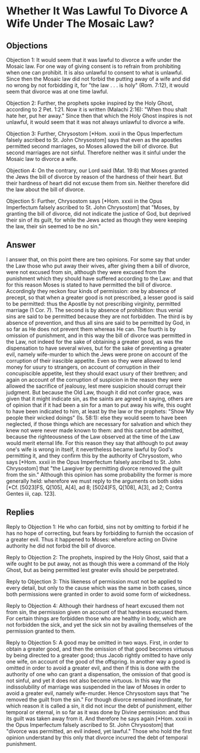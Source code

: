 # Whether It Was Lawful To Divorce A Wife Under The Mosaic Law?

## Objections

Objection 1: It would seem that it was lawful to divorce a wife under the Mosaic law. For one way of giving consent is to refrain from prohibiting when one can prohibit. It is also unlawful to consent to what is unlawful. Since then the Mosaic law did not forbid the putting away of a wife and did no wrong by not forbidding it, for "the law . . . is holy" (Rom. 7:12), it would seem that divorce was at one time lawful.

Objection 2: Further, the prophets spoke inspired by the Holy Ghost, according to 2 Pet. 1:21. Now it is written (Malachi 2:16): "When thou shalt hate her, put her away." Since then that which the Holy Ghost inspires is not unlawful, it would seem that it was not always unlawful to divorce a wife.

Objection 3: Further, Chrysostom [*Hom. xxxii in the Opus Imperfectum falsely ascribed to St. John Chrysostom] says that even as the apostles permitted second marriages, so Moses allowed the bill of divorce. But second marriages are not sinful. Therefore neither was it sinful under the Mosaic law to divorce a wife.

Objection 4: On the contrary, our Lord said (Mat. 19:8) that Moses granted the Jews the bill of divorce by reason of the hardness of their heart. But their hardness of heart did not excuse them from sin. Neither therefore did the law about the bill of divorce.

Objection 5: Further, Chrysostom says [*Hom. xxxii in the Opus Imperfectum falsely ascribed to St. John Chrysostom] that "Moses, by granting the bill of divorce, did not indicate the justice of God, but deprived their sin of its guilt, for while the Jews acted as though they were keeping the law, their sin seemed to be no sin."

## Answer



I answer that, on this point there are two opinions. For some say that under the Law those who put away their wives, after giving them a bill of divorce, were not excused from sin, although they were excused from the punishment which they should have suffered according to the Law: and that for this reason Moses is stated to have permitted the bill of divorce. Accordingly they reckon four kinds of permission: one by absence of precept, so that when a greater good is not prescribed, a lesser good is said to be permitted: thus the Apostle by not prescribing virginity, permitted marriage (1 Cor. 7). The second is by absence of prohibition: thus venial sins are said to be permitted because they are not forbidden. The third is by absence of prevention, and thus all sins are said to be permitted by God, in so far as He does not prevent them whereas He can. The fourth is by omission of punishment, and in this way the bill of divorce was permitted in the Law, not indeed for the sake of obtaining a greater good, as was the dispensation to have several wives, but for the sake of preventing a greater evil, namely wife-murder to which the Jews were prone on account of the corruption of their irascible appetite. Even so they were allowed to lend money for usury to strangers, on account of corruption in their concupiscible appetite, lest they should exact usury of their brethren; and again on account of the corruption of suspicion in the reason they were allowed the sacrifice of jealousy, lest mere suspicion should corrupt their judgment. But because the Old Law, though it did not confer grace, was given that it might indicate sin, as the saints are agreed in saying, others are of opinion that if it had been a sin for a man to put away his wife, this ought to have been indicated to him, at least by the law or the prophets: "Show My people their wicked doings" (Is. 58:1): else they would seem to have been neglected, if those things which are necessary for salvation and which they knew not were never made known to them: and this cannot be admitted, because the righteousness of the Law observed at the time of the Law would merit eternal life. For this reason they say that although to put away one's wife is wrong in itself, it nevertheless became lawful by God's permitting it, and they confirm this by the authority of Chrysostom, who says [*Hom. xxxii in the Opus Imperfectum falsely ascribed to St. John Chrysostom] that "the Lawgiver by permitting divorce removed the guilt from the sin." Although this opinion has some probability the former is more generally held: wherefore we must reply to the arguments on both sides [*Cf. [5023]FS, Q[105], A[4], ad 8; [5024]FS, Q[108], A[3], ad 2; Contra Gentes iii, cap. 123].

## Replies

Reply to Objection 1: He who can forbid, sins not by omitting to forbid if he has no hope of correcting, but fears by forbidding to furnish the occasion of a greater evil. Thus it happened to Moses: wherefore acting on Divine authority he did not forbid the bill of divorce.

Reply to Objection 2: The prophets, inspired by the Holy Ghost, said that a wife ought to be put away, not as though this were a command of the Holy Ghost, but as being permitted lest greater evils should be perpetrated.

Reply to Objection 3: This likeness of permission must not be applied to every detail, but only to the cause which was the same in both cases, since both permissions were granted in order to avoid some form of wickedness.

Reply to Objection 4: Although their hardness of heart excused them not from sin, the permission given on account of that hardness excused them. For certain things are forbidden those who are healthy in body, which are not forbidden the sick, and yet the sick sin not by availing themselves of the permission granted to them.

Reply to Objection 5: A good may be omitted in two ways. First, in order to obtain a greater good, and then the omission of that good becomes virtuous by being directed to a greater good; thus Jacob rightly omitted to have only one wife, on account of the good of the offspring. In another way a good is omitted in order to avoid a greater evil, and then if this is done with the authority of one who can grant a dispensation, the omission of that good is not sinful, and yet it does not also become virtuous. In this way the indissolubility of marriage was suspended in the law of Moses in order to avoid a greater evil, namely wife-murder. Hence Chrysostom says that "he removed the guilt from the sin." For though divorce remained inordinate, for which reason it is called a sin, it did not incur the debt of punishment, either temporal or eternal, in so far as it was done by Divine permission: and thus its guilt was taken away from it. And therefore he says again [*Hom. xxxii in the Opus Imperfectum falsely ascribed to St. John Chrysostom] that "divorce was permitted, an evil indeed, yet lawful." Those who hold the first opinion understand by this only that divorce incurred the debt of temporal punishment.